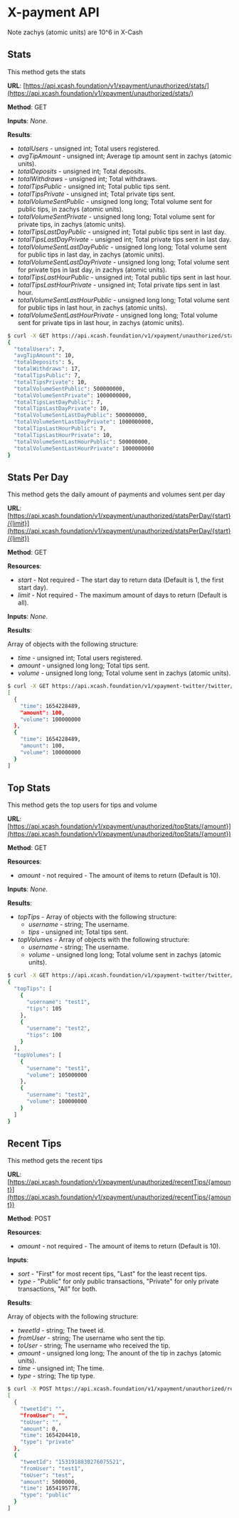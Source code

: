 # X-payment API

Note zachys (atomic units) are 10^6 in X-Cash

## Stats <a id="stats"></a>

This method gets the stats

**URL**: [https://api.xcash.foundation/v1/xpayment/unauthorized/stats/](https://api.xcash.foundation/v1/xpayment/unauthorized/stats/)

**Method**: GET

**Inputs**: _None_.

**Results**:

* _totalUsers_ - unsigned int; Total users registered.
* _avgTipAmount_ - unsigned int; Average tip amount sent in zachys (atomic units).
* _totalDeposits_ - unsigned int; Total deposits.
* _totalWithdraws_ - unsigned int; Total withdraws.
* _totalTipsPublic_ - unsigned int; Total public tips sent.
* _totalTipsPrivate_ - unsigned int; Total private tips sent.
* _totalVolumeSentPublic_ - unsigned long long; Total volume sent for public tips, in zachys (atomic units).
* _totalVolumeSentPrivate_ - unsigned long long; Total volume sent for private tips, in zachys (atomic units).
* _totalTipsLastDayPublic_ - unsigned int; Total public tips sent in last day.
* _totalTipsLastDayPrivate_ - unsigned int; Total private tips sent in last day.
* _totalVolumeSentLastDayPublic_ - unsigned long long; Total volume sent for public tips in last day, in zachys (atomic units).
* _totalVolumeSentLastDayPrivate_ - unsigned long long; Total volume sent for private tips in last day, in zachys (atomic units).
* _totalTipsLastHourPublic_ - unsigned int; Total public tips sent in last hour.
* _totalTipsLastHourPrivate_ - unsigned int; Total private tips sent in last hour.
* _totalVolumeSentLastHourPublic_ - unsigned long long; Total volume sent for public tips in last hour, in zachys (atomic units).
* _totalVolumeSentLastHourPrivate_ - unsigned long long; Total volume sent for private tips in last hour, in zachys (atomic units).

```bash
$ curl -X GET https://api.xcash.foundation/v1/xpayment/unauthorized/stats/ -H 'Accept: application/json'
{
  "totalUsers": 7,
  "avgTipAmount": 10,
  "totalDeposits": 5,
  "totalWithdraws": 17,
  "totalTipsPublic": 7,
  "totalTipsPrivate": 10,
  "totalVolumeSentPublic": 500000000,
  "totalVolumeSentPrivate": 1000000000,
  "totalTipsLastDayPublic": 7,
  "totalTipsLastDayPrivate": 10,
  "totalVolumeSentLastDayPublic": 500000000,
  "totalVolumeSentLastDayPrivate": 1000000000,
  "totalTipsLastHourPublic": 7,
  "totalTipsLastHourPrivate": 10,
  "totalVolumeSentLastHourPublic": 500000000,
  "totalVolumeSentLastHourPrivate": 1000000000
}
```

## Stats Per Day <a id="stats-per-day"></a>

This method gets the daily amount of payments and volumes sent per day

**URL**: [https://api.xcash.foundation/v1/xpayment/unauthorized/statsPerDay/{start}/{limit}](https://api.xcash.foundation/v1/xpayment/unauthorized/statsPerDay/{start}/{limit})

**Method**: GET

**Resources**:
* _start_ - Not required - The start day to return data (Default is 1, the first start day).
* _limit_ - Not required - The maximum amount of days to return (Default is all).

**Inputs**: _None_.

**Results**:

Array of objects with the following structure:

* _time_ -  unsigned int; Total users registered.
* _amount_ - unsigned long long; Total tips sent.
* _volume_ - unsigned long long; Total volume sent in zachys (atomic units).

```bash
$ curl -X GET https://api.xcash.foundation/v1/xpayment-twitter/twitter/unauthorized/statsPerDay/1/2/ -H 'Accept: application/json'
[
  {
    "time": 1654228489,
    "amount": 100,
    "volume": 100000000
  },
  {
    "time": 1654228489,
    "amount": 100,
    "volume": 100000000
  }
]
```

## Top Stats <a id="top-stats"></a>

This method gets the top users for tips and volume

**URL**: [https://api.xcash.foundation/v1/xpayment/unauthorized/topStats/{amount}](https://api.xcash.foundation/v1/xpayment/unauthorized/topStats/{amount})

**Method**: GET

**Resources**:
* _amount_ - not required - The amount of items to return (Default is 10).

**Inputs**: _None_.

**Results**:

* _topTips_ - Array of objects with the following structure:
  * _username_ -  string; The username.
  * _tips_ - unsigned int; Total tips sent.
* _topVolumes_ - Array of objects with the following structure:
  * _username_ -  string; The username.
  * _volume_ - unsigned long long; Total volume sent in zachys (atomic units).

```bash
$ curl -X GET https://api.xcash.foundation/v1/xpayment-twitter/twitter/unauthorized/topStats/2 -H 'Accept: application/json'
{
  "topTips": [
    {
      "username": "test1",
      "tips": 105
    },
    {
      "username": "test2",
      "tips": 100
    }
  ],
  "topVolumes": [
    {
      "username": "test1",
      "volume": 105000000
    },
    {
      "username": "test2",
      "volume": 100000000
    }
  ]
}
```

## Recent Tips <a id="recent-tips"></a>

This method gets the recent tips

**URL**: [https://api.xcash.foundation/v1/xpayment/unauthorized/recentTips/{amount}](https://api.xcash.foundation/v1/xpayment/unauthorized/recentTips/{amount})

**Method**: POST

**Resources**:
* _amount_ - not required - The amount of items to return (Default is 10).

**Inputs**:

* _sort_ - "First" for most recent tips, "Last" for the least recent tips.
* _type_ - "Public" for only public transactions, "Private" for only private transactions, "All" for both.

**Results**:

Array of objects with the following structure:

* _tweetId_ - string; The tweet id.
* _fromUser_ - string; The username who sent the tip.
* _toUser_ - string; The username who received the tip.
* _amount_ - unsigned long long; The anount of the tip in zachys (atomic units).
* _time_ -  unsigned int; The time.
* _type_ - string; The tip type.

```bash
$ curl -X POST https://api.xcash.foundation/v1/xpayment/unauthorized/recentTips/2 -H 'Content-Type: application/json' -H 'Accept: application/json'  -H 'Content-Type: application/json'  -d '{"sort":"First","type":"All"}'
[
  {
    "tweetId": "",
    "fromUser": "",
    "toUser": "",
    "amount": 0,
    "time": 1654204410,
    "type": "private"
  },
  {
    "tweetId": "1531918830276075521",
    "fromUser": "test1",
    "toUser": "test",
    "amount": 5000000,
    "time": 1654195778,
    "type": "public"
  }
]
```
